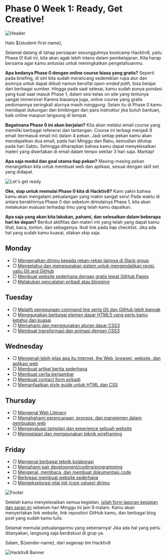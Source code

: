 # Phase 0 Week 1: Ready, Get Creative!

![Header](images/header.png)

Halo ${student-first-name},

Selamat datang di tahap persiapan sesungguhnya bootcamp Hacktiv8, yaitu Phase 0! Kali ini, kita akan agak lebih intens dalam pembelajaran. Kita harap bersama agar kamu antusias untuk meningkatkan pengetahuanmu.

**Apa bedanya Phase 0 dengan online course biasa yang gratis?** Seperti pada briefing, di sini kita sudah merancang sedemikian rupa alur dan poinnya untuk dapat diikuti namun bersifat _open-ended path_, bisa belajar dari berbagai sumber. Hingga pada saat selesai, kamu sudah punya pondasi yang kuat saat masuk Phase 1, dalam sesi kelas on site yang tentunya sangat immersive! Karena biasanya juga, online course yang gratis pedomannya seringkali alurnya masih  _nanggung_. Selain itu di Phase 0 kamu mendapat dukungan dan bimbingan dari para instruktur jika butuh bantuan, baik online maupun langsung di tempat.

**Bagaimana Phase 0 ini akan berjalan?** Kita akan melalui email course yang memiliki berbagai referensi dan tantangan. Course ini terbagi menjadi 9 email (termasuk email ini) dalam 4 pekan. Jadi setiap pekan kamu akan mendapatkan dua email, pada hari Minggu dan Rabu, kemudian ditutup pada hari Sabtu. Sehingga diharapkan bahwa kamu dapat menyelesaikan materi yang disertakan di email dalam tempo sekitar 3 hari saja. Mantap!

**Apa saja modul dan goal utama tiap pekan?** Masing-masing pekan menargetkan kita untuk membuat web dan aplikasi, sesuai dengan skill set yang didapat.

![Let's get ready](images/ready.png)

**Oke, siap untuk memulai Phase 0 kita di Hacktiv8?** Kami yakin bahwa kamu akan mengalami petualangan yang makin sangat seru! Pada waktu di antara berakhirnya Phase 0 dan sebelum dimulainya Phase 1, kita akan melakukan evaluasi terhadap ilmu yang telah kamu dapatkan.

**Apa saja yang akan kita lakukan, pahami, dan selesaikan dalam beberapa hari ke depan?** Berikut aktifitas dan materi inti yang telah yang dapat kamu lihat, baca, tonton, dan sebagainya. Ikuti link pada tiap checklist. Jika ada hal yang sudah kamu kuasai, silakan skip saja.

## Monday

- ▢ [Mengenalkan dirimu kepada rekan-rekan lainnya di Slack group](week-1/introduce-yourself.md)
- ▢ [Mengetahui dan menggunakan sistem untuk mengendalikan revisi, yaitu Git and GitHub](week-1/git-github-basics.md)
- ▢ [Membuat website sederhana dengan gratis lewat GitHub Pages](week-1/github-pages.md)
- ▢ [Melakukan pencatatan pribadi atau blogging](week-1/blogging.md)

## Tuesday

- ▢ [Melatih penggunaan command line serta Git dan GitHub lebih banyak](week-1/cli-git-github-practice.md)
- ▢ [Menggunakan berbagai elemen dasar HTML5 yang perlu kamu ketahui dan kuasai](week-1/html5-elements.md)
- ▢ [Memahami dan menggunakan aturan dasar CSS3](week-1/css3-rules.md)
- ▢ [Membuat transformasi dan animasi dengan CSS3](week-1/css3-advanced.md)

## Wednesday

- ▢ [Mengenali lebih jelas apa itu Internet, the Web, browser, website, dan aplikasi web](week-1/internet-web.md)
- ▢ [Membuat artikel berita sederhana](week-1/news-article.md)
- ▢ [Membuat cerita bergambar](week-1/story-with-images.md)
- ▢ [Membuat contact form pribadi](week-1/contact-form.md)
- ▢ [Memanfaatkan style guide untuk HTML dan CSS](week-1/html-css-style-guide.md)

## Thursday

- ▢ [Mengenal Web Literacy](week-1/web-literacy.md)
- ▢ [Memahahami perencanaan, process, dan manajemen dalam pembuatan web](week-1/web-dev-process.md)
- ▢ [Mengevaluasi tampilan dan experience sebuah website](week-1/website-evaluation.md)
- ▢ [Mempelajari dan menggunakan teknik wireframing](week-1/wireframing.md)

## Friday

- ▢ [Mengenal berbagai teknik kolaborasi](week-1/collaboration-techniques.md)
- ▢ [Memahami pair development/coding/programming](week-1/pair-programming.md)
- ▢ [Mengenal, membaca, dan membuat dokumentasi code](week-1/code-documentation.md)
- ▢ [Berkreasi membuat website sederhana](week-1/website-creation.md)
- ▢ [Mengeksplorasi nilai inti (core values) dirimu](week-1/core-values.md)

![Footer](images/footer.png)

Setelah kamu menyelesaikan semua kegiatan, [isilah form laporan kegiatan dan saran ini](http://) sebelum hari Minggu ini jam 9 malam. Kamu akan menyertakan link website, link repositori GitHub kamu, dan berbagai blog post yang sudah kamu tulis.

Selamat memulai petualanganmu yang sebenarnya! Jika ada hal yang perlu ditanyakan, langsung saja berdiskusi di grup ya.

Salam,
${sender-name}, dari segenap tim Hacktiv8

![Hacktiv8 Banner](images/hacktiv8-banner.png)
